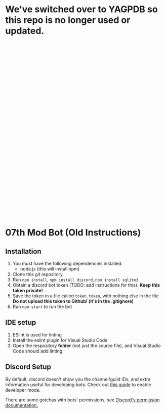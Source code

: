 # We've switched over to YAGPDB so this repo is no longer used or updated.

<br>
<br>
<br>
<br>
<br>
<br>
<br>
<br>
<br>
<br>
<br>
<br>
<br>
<br>
<br>
<br>
<br>
<br>
<br>
<br>
<br>
<br>
<br>
<br>
<br>
<br>
<br>
<br>
<br>
<br>
<br>
<br>

# 07th Mod Bot (Old Instructions)

## Installation

1. You must have the following dependencies installed:
    - node.js (this will install npm)
2. Clone this git repository
3. Run `npm install`, `npm install discord`, `npm install sqlite3`
4. Obtain a discord bot token (TODO: add instructions for this). **Keep this token private!**
5. Save the token in a file called `token.token`, with nothing else in the file **Do not upload this token to Github! (it's in the .gitignore)**
6. Run `npm start` to run the bot

## IDE setup

1. ESlint is used for linting
2. Install the eslint plugin for Visual Studio Code
3. Open the respository **folder** (not just the source file), and Visual Studio Code should add linting.

## Discord Setup

By default, discord doesn't show you the channel/guild IDs, and extra information useful for developing bots. Check out
[this guide](https://support.discordapp.com/hc/en-us/articles/206346498-Where-can-I-find-my-User-Server-Message-ID-)
to enable developer mode.

There are some gotchas with bots' permissions, see [Discord's permission documentation.](https://discordapp.com/developers/docs/topics/permissions#permission-hierarchy)
